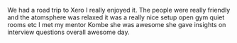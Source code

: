 We had a road trip to Xero I really enjoyed it.
The people were really friendly and the atomsphere was relaxed
it was a really nice setup open gym quiet rooms etc
I met my mentor Kombe she was awesome she gave insights on interview questions
overall awesome day.